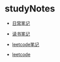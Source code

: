 # studyNotes

* [日常笔记](https://github.com/huangshanhe/newStudyNotes/tree/master/everydayNotes "日常笔记")
* [读书笔记](https://github.com/huangshanhe/newStudyNotes/tree/master/readBookNotes "读书笔记")
* [leetcode笔记](https://github.com/huangshanhe/studyNotes/tree/master/leetcode "leetcode")

* [leetcode](https://leetcode-cn.com/u/huangshanhe/ "leetcode练习")


